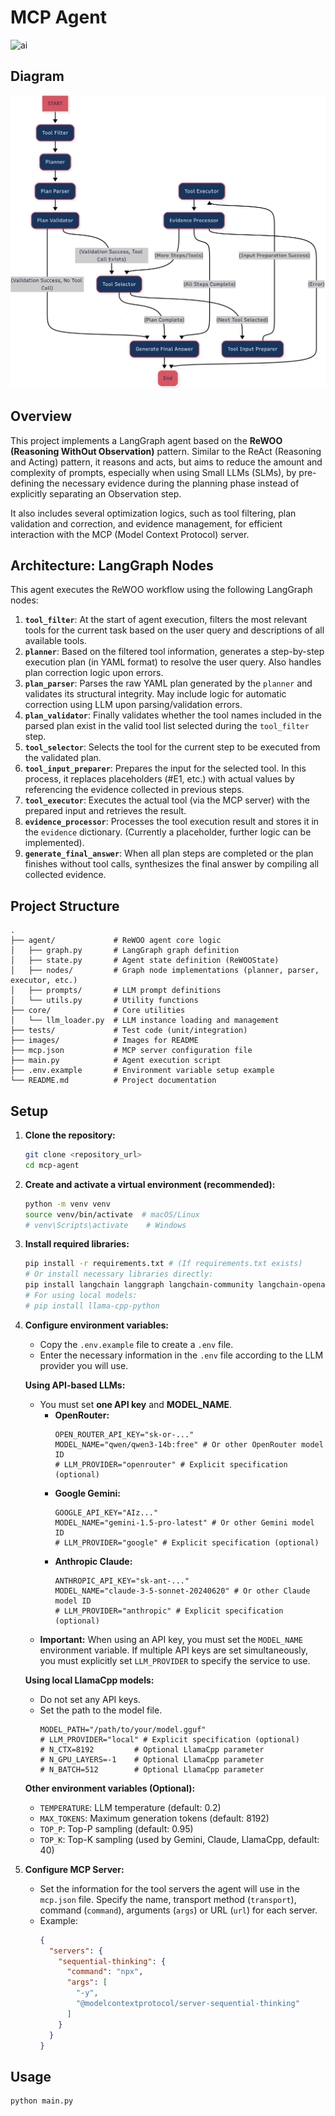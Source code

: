 # MCP Agent

![ai](https://github.com/user-attachments/assets/3a872acc-3bee-4762-a22c-a28432923f46)

## Diagram

![diagram](./images/diagram.png)

## Overview

This project implements a LangGraph agent based on the **ReWOO (Reasoning WithOut Observation)** pattern. Similar to the ReAct (Reasoning and Acting) pattern, it reasons and acts, but aims to reduce the amount and complexity of prompts, especially when using Small LLMs (SLMs), by pre-defining the necessary evidence during the planning phase instead of explicitly separating an Observation step.

It also includes several optimization logics, such as tool filtering, plan validation and correction, and evidence management, for efficient interaction with the MCP (Model Context Protocol) server.

## Architecture: LangGraph Nodes

This agent executes the ReWOO workflow using the following LangGraph nodes:

1.  **`tool_filter`**: At the start of agent execution, filters the most relevant tools for the current task based on the user query and descriptions of all available tools.
2.  **`planner`**: Based on the filtered tool information, generates a step-by-step execution plan (in YAML format) to resolve the user query. Also handles plan correction logic upon errors.
3.  **`plan_parser`**: Parses the raw YAML plan generated by the `planner` and validates its structural integrity. May include logic for automatic correction using LLM upon parsing/validation errors.
4.  **`plan_validator`**: Finally validates whether the tool names included in the parsed plan exist in the valid tool list selected during the `tool_filter` step.
5.  **`tool_selector`**: Selects the tool for the current step to be executed from the validated plan.
6.  **`tool_input_preparer`**: Prepares the input for the selected tool. In this process, it replaces placeholders (#E1, etc.) with actual values by referencing the evidence collected in previous steps.
7.  **`tool_executor`**: Executes the actual tool (via the MCP server) with the prepared input and retrieves the result.
8.  **`evidence_processor`**: Processes the tool execution result and stores it in the `evidence` dictionary. (Currently a placeholder, further logic can be implemented).
9.  **`generate_final_answer`**: When all plan steps are completed or the plan finishes without tool calls, synthesizes the final answer by compiling all collected evidence.

## Project Structure

```
.
├── agent/             # ReWOO agent core logic
│   ├── graph.py       # LangGraph graph definition
│   ├── state.py       # Agent state definition (ReWOOState)
│   ├── nodes/         # Graph node implementations (planner, parser, executor, etc.)
│   ├── prompts/       # LLM prompt definitions
│   └── utils.py       # Utility functions
├── core/              # Core utilities
│   └── llm_loader.py  # LLM instance loading and management
├── tests/             # Test code (unit/integration)
├── images/            # Images for README
├── mcp.json           # MCP server configuration file
├── main.py            # Agent execution script
├── .env.example       # Environment variable setup example
└── README.md          # Project documentation
```

## Setup

1.  **Clone the repository:**
    ```bash
    git clone <repository_url>
    cd mcp-agent
    ```

2.  **Create and activate a virtual environment (recommended):**
    ```bash
    python -m venv venv
    source venv/bin/activate  # macOS/Linux
    # venv\Scripts\activate    # Windows
    ```

3.  **Install required libraries:**
    ```bash
    pip install -r requirements.txt # (If requirements.txt exists)
    # Or install necessary libraries directly:
    pip install langchain langgraph langchain-community langchain-openai langchain-google-genai langchain-anthropic langchain_mcp_adapters python-dotenv httpx openai
    # For using local models:
    # pip install llama-cpp-python
    ```

4.  **Configure environment variables:**
    *   Copy the `.env.example` file to create a `.env` file.
    *   Enter the necessary information in the `.env` file according to the LLM provider you will use.

    **Using API-based LLMs:**

    *   You must set **one API key** and **MODEL_NAME**.
        *   **OpenRouter:**
            ```dotenv
            OPEN_ROUTER_API_KEY="sk-or-..."
            MODEL_NAME="qwen/qwen3-14b:free" # Or other OpenRouter model ID
            # LLM_PROVIDER="openrouter" # Explicit specification (optional)
            ```
        *   **Google Gemini:**
            ```dotenv
            GOOGLE_API_KEY="AIz..."
            MODEL_NAME="gemini-1.5-pro-latest" # Or other Gemini model ID
            # LLM_PROVIDER="google" # Explicit specification (optional)
            ```
        *   **Anthropic Claude:**
            ```dotenv
            ANTHROPIC_API_KEY="sk-ant-..."
            MODEL_NAME="claude-3-5-sonnet-20240620" # Or other Claude model ID
            # LLM_PROVIDER="anthropic" # Explicit specification (optional)
            ```
    *   **Important:** When using an API key, you must set the `MODEL_NAME` environment variable. If multiple API keys are set simultaneously, you must explicitly set `LLM_PROVIDER` to specify the service to use.

    **Using local LlamaCpp models:**

    *   Do not set any API keys.
    *   Set the path to the model file.
        ```dotenv
        MODEL_PATH="/path/to/your/model.gguf"
        # LLM_PROVIDER="local" # Explicit specification (optional)
        # N_CTX=8192         # Optional LlamaCpp parameter
        # N_GPU_LAYERS=-1    # Optional LlamaCpp parameter
        # N_BATCH=512        # Optional LlamaCpp parameter
        ```

    **Other environment variables (Optional):**

    *   `TEMPERATURE`: LLM temperature (default: 0.2)
    *   `MAX_TOKENS`: Maximum generation tokens (default: 8192)
    *   `TOP_P`: Top-P sampling (default: 0.95)
    *   `TOP_K`: Top-K sampling (used by Gemini, Claude, LlamaCpp, default: 40)

5.  **Configure MCP Server:**
    *   Set the information for the tool servers the agent will use in the `mcp.json` file. Specify the name, transport method (`transport`), command (`command`), arguments (`args`) or URL (`url`) for each server.
      *   Example:
          ```json
          {
            "servers": {
              "sequential-thinking": {
                "command": "npx",
                "args": [
                  "-y",
                  "@modelcontextprotocol/server-sequential-thinking"
                ]
              }
            }
          }
          ```

## Usage

```bash
python main.py
```

